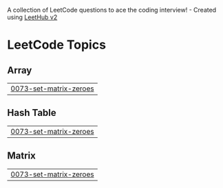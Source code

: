 A collection of LeetCode questions to ace the coding interview! - Created using [LeetHub v2](https://github.com/arunbhardwaj/LeetHub-2.0)
<!---LeetCode Topics Start-->
# LeetCode Topics
## Array
|  |
| ------- |
| [0073-set-matrix-zeroes](https://github.com/TusharK-09/JAVA-PREP-SUMMER/tree/master/0073-set-matrix-zeroes) |
## Hash Table
|  |
| ------- |
| [0073-set-matrix-zeroes](https://github.com/TusharK-09/JAVA-PREP-SUMMER/tree/master/0073-set-matrix-zeroes) |
## Matrix
|  |
| ------- |
| [0073-set-matrix-zeroes](https://github.com/TusharK-09/JAVA-PREP-SUMMER/tree/master/0073-set-matrix-zeroes) |
<!---LeetCode Topics End-->